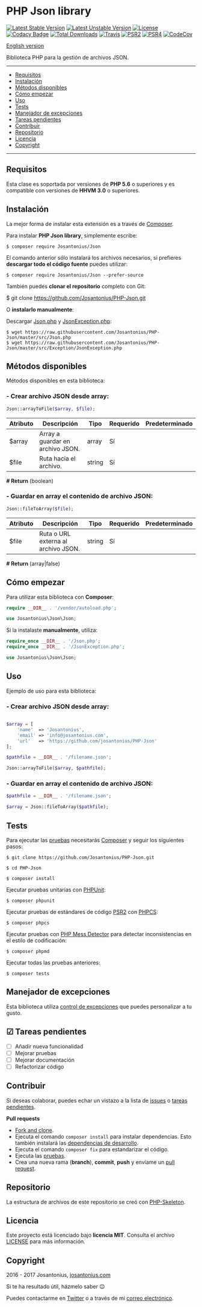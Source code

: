 # PHP Json library

[![Latest Stable Version](https://poser.pugx.org/josantonius/Json/v/stable)](https://packagist.org/packages/josantonius/Json) [![Latest Unstable Version](https://poser.pugx.org/josantonius/Json/v/unstable)](https://packagist.org/packages/josantonius/Json) [![License](https://poser.pugx.org/josantonius/Json/license)](LICENSE) [![Codacy Badge](https://api.codacy.com/project/badge/Grade/ff3e82fba0d44889bc5ae211cffddb72)](https://www.codacy.com/app/Josantonius/PHP-Json?utm_source=github.com&amp;utm_medium=referral&amp;utm_content=Josantonius/PHP-Json&amp;utm_campaign=Badge_Grade) [![Total Downloads](https://poser.pugx.org/josantonius/Json/downloads)](https://packagist.org/packages/josantonius/Json) [![Travis](https://travis-ci.org/Josantonius/PHP-Json.svg)](https://travis-ci.org/Josantonius/PHP-Json) [![PSR2](https://img.shields.io/badge/PSR-2-1abc9c.svg)](http://www.php-fig.org/psr/psr-2/) [![PSR4](https://img.shields.io/badge/PSR-4-9b59b6.svg)](http://www.php-fig.org/psr/psr-4/) [![CodeCov](https://codecov.io/gh/Josantonius/PHP-Json/branch/master/graph/badge.svg)](https://codecov.io/gh/Josantonius/PHP-Json)

[English version](README.md)

Biblioteca PHP para la gestión de archivos JSON.

---

- [Requisitos](#requisitos)
- [Instalación](#instalación)
- [Métodos disponibles](#métodos-disponibles)
- [Cómo empezar](#cómo-empezar)
- [Uso](#uso)
- [Tests](#tests)
- [Manejador de excepciones](#manejador-de-excepciones)
- [Tareas pendientes](#-tareas-pendientes)
- [Contribuir](#contribuir)
- [Repositorio](#repositorio)
- [Licencia](#licencia)
- [Copyright](#copyright)

---

## Requisitos

Esta clase es soportada por versiones de **PHP 5.6** o superiores y es compatible con versiones de **HHVM 3.0** o superiores.

## Instalación 

La mejor forma de instalar esta extensión es a través de [Composer](http://getcomposer.org/download/).

Para instalar **PHP Json library**, simplemente escribe:

    $ composer require Josantonius/Json

El comando anterior sólo instalará los archivos necesarios, si prefieres **descargar todo el código fuente** puedes utilizar:

    $ composer require Josantonius/Json --prefer-source

También puedes **clonar el repositorio** completo con Git:

  $ git clone https://github.com/Josantonius/PHP-Json.git

O **instalarlo manualmente**:

Descargar [Json.php](https://raw.githubusercontent.com/Josantonius/PHP-Json/master/src/Json.php) y [JsonException.php](https://raw.githubusercontent.com/Josantonius/PHP-Json/master/src/Exception/JsonException.php):

    $ wget https://raw.githubusercontent.com/Josantonius/PHP-Json/master/src/Json.php
    $ wget https://raw.githubusercontent.com/Josantonius/PHP-Json/master/src/Exception/JsonException.php

## Métodos disponibles

Métodos disponibles en esta biblioteca:

### - Crear archivo JSON desde array:

```php
Json::arrayToFile($array, $file);
```

| Atributo | Descripción | Tipo | Requerido | Predeterminado
| --- | --- | --- | --- | --- |
| $array | Array a guardar en archivo JSON. | array | Sí | |
| $file | Ruta hacia el archivo. | string | Sí | |

**# Return** (boolean)

### - Guardar en array el contenido de archivo JSON:

```php
Json::fileToArray($file);
```

| Atributo | Descripción | Tipo | Requerido | Predeterminado
| --- | --- | --- | --- | --- |
| $file | Ruta o URL externa al archivo JSON. | string | Sí | |

**# Return** (array|false)

## Cómo empezar

Para utilizar esta biblioteca con **Composer**:

```php
require __DIR__ . '/vendor/autoload.php';

use Josantonius\Json\Json;
```

Si la instalaste **manualmente**, utiliza:

```php
require_once __DIR__ . '/Json.php';
require_once __DIR__ . '/JsonException.php';

use Josantonius\Json\Json;
```

## Uso

Ejemplo de uso para esta biblioteca:

### - Crear archivo JSON desde array:

```php

$array = [
	'name'  => 'Josantonius',
    'email' => 'info@josantonius.com',
    'url'   => 'https://github.com/josantonius/PHP-Json'
];

$pathfile = __DIR__ . '/filename.json';

Json::arrayToFile($array, $pathfile);

```

### - Guardar en array el contenido de archivo JSON:

```php
$pathfile = __DIR__ . '/filename.json';

$array = Json::fileToArray($pathfile);

```

## Tests 

Para ejecutar las [pruebas](tests) necesitarás [Composer](http://getcomposer.org/download/) y seguir los siguientes pasos:

    $ git clone https://github.com/Josantonius/PHP-Json.git
    
    $ cd PHP-Json

    $ composer install

Ejecutar pruebas unitarias con [PHPUnit](https://phpunit.de/):

    $ composer phpunit

Ejecutar pruebas de estándares de código [PSR2](http://www.php-fig.org/psr/psr-2/) con [PHPCS](https://github.com/squizlabs/PHP_CodeSniffer):

    $ composer phpcs

Ejecutar pruebas con [PHP Mess Detector](https://phpmd.org/) para detectar inconsistencias en el estilo de codificación:

    $ composer phpmd

Ejecutar todas las pruebas anteriores:

    $ composer tests

## Manejador de excepciones

Esta biblioteca utiliza [control de excepciones](src/Exception) que puedes personalizar a tu gusto.

## ☑ Tareas pendientes

- [ ] Añadir nueva funcionalidad
- [ ] Mejorar pruebas
- [ ] Mejorar documentación
- [ ] Refactorizar código

## Contribuir

Si deseas colaborar, puedes echar un vistazo a la lista de
[issues](https://github.com/Josantonius/PHP-Json/issues) o [tareas pendientes](#-tareas-pendientes).

**Pull requests**

* [Fork and clone](https://help.github.com/articles/fork-a-repo).
* Ejecuta el comando `composer install` para instalar dependencias.
  Esto también instalará las [dependencias de desarrollo](https://getcomposer.org/doc/03-cli.md#install).
* Ejecuta el comando `composer fix` para estandarizar el código.
* Ejecuta las [pruebas](#tests).
* Crea una nueva rama (**branch**), **commit**, **push** y envíame un
  [pull request](https://help.github.com/articles/using-pull-requests).

## Repositorio

La estructura de archivos de este repositorio se creó con [PHP-Skeleton](https://github.com/Josantonius/PHP-Skeleton).

## Licencia

Este proyecto está licenciado bajo **licencia MIT**. Consulta el archivo [LICENSE](LICENSE) para más información.

## Copyright

2016 - 2017 Josantonius, [josantonius.com](https://josantonius.com/)

Si te ha resultado útil, házmelo saber :wink:

Puedes contactarme en [Twitter](https://twitter.com/Josantonius) o a través de mi [correo electrónico](mailto:hello@josantonius.com).